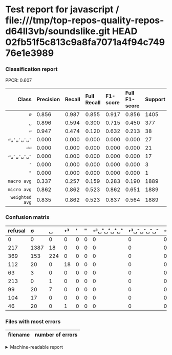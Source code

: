 # Test report for javascript / file:///tmp/top-repos-quality-repos-d64ll3vb/soundslike.git HEAD 02fb51f5c813c9a8fa7071a4f94c74976e1e3989

### Classification report

PPCR: 0.607

| Class | Precision | Recall | Full Recall | F1-score | Full F1-score | Support | Full Support | PPCR |
|------:|:----------|:-------|:------------|:---------|:---------|:--------|:-------------|:-----|
| `∅` | 0.856| 0.987| 0.855| 0.917| 0.856| 1405| 1622| 0.866 |
| `␣` | 0.896| 0.594| 0.300| 0.715| 0.450| 377| 746| 0.505 |
| `⏎` | 0.947| 0.474| 0.120| 0.632| 0.213| 38| 150| 0.253 |
| `⏎␣⁺␣⁺␣⁺␣⁺` | 0.000| 0.000| 0.000| 0.000| 0.000| 27| 126| 0.214 |
| `⏎⏎` | 0.000| 0.000| 0.000| 0.000| 0.000| 21| 67| 0.313 |
| `⏎␣⁻␣⁻␣⁻␣⁻` | 0.000| 0.000| 0.000| 0.000| 0.000| 17| 121| 0.140 |
| `'` | 0.000| 0.000| 0.000| 0.000| 0.000| 3| 66| 0.045 |
| `"` | 0.000| 0.000| 0.000| 0.000| 0.000| 1| 214| 0.005 |
| `macro avg` | 0.337| 0.257| 0.159| 0.283| 0.190| 1889| 3112| 0.607 |
| `micro avg` | 0.862| 0.862| 0.523| 0.862| 0.651| 1889| 3112| 0.607 |
| `weighted avg` | 0.835| 0.862| 0.523| 0.837| 0.564| 1889| 3112| 0.607 |

### Confusion matrix

|refusal|  ∅| ␣| ⏎| '| "| ⏎␣⁺␣⁺␣⁺␣⁺| ⏎␣⁻␣⁻␣⁻␣⁻| ⏎⏎| 
|:---|:---|:---|:---|:---|:---|:---|:---|:---|
|0 |0 |0 |0 |0 |0 |0 |0 |0 |
|217 |1387 |18 |0 |0 |0 |0 |0 |0 |
|369 |153 |224 |0 |0 |0 |0 |0 |0 |
|112 |20 |0 |18 |0 |0 |0 |0 |0 |
|63 |3 |0 |0 |0 |0 |0 |0 |0 |
|213 |0 |1 |0 |0 |0 |0 |0 |0 |
|99 |20 |7 |0 |0 |0 |0 |0 |0 |
|104 |17 |0 |0 |0 |0 |0 |0 |0 |
|46 |20 |0 |1 |0 |0 |0 |0 |0 |

### Files with most errors

| filename | number of errors|
|:----:|:-----|

<details>
    <summary>Machine-readable report</summary>
```json
{
  "cl_report": {"\"": {"f1-score": 0.0, "precision": 0.0, "recall": 0.0, "support": 1}, "\u0027": {"f1-score": 0.0, "precision": 0.0, "recall": 0.0, "support": 3}, "macro avg": {"f1-score": 0.2828896621719588, "precision": 0.33744265756985053, "recall": 0.2568796598574227, "support": 1889}, "micro avg": {"f1-score": 0.8623610375860244, "precision": 0.8623610375860243, "recall": 0.8623610375860243, "support": 1889}, "weighted avg": {"f1-score": 0.8373697435447531, "precision": 0.8346822866628759, "recall": 0.8623610375860243, "support": 1889}, "\u2205": {"f1-score": 0.9170247933884298, "precision": 0.8561728395061728, "recall": 0.9871886120996441, "support": 1405}, "\u23ce": {"f1-score": 0.631578947368421, "precision": 0.9473684210526315, "recall": 0.47368421052631576, "support": 38}, "\u23ce\u23ce": {"f1-score": 0.0, "precision": 0.0, "recall": 0.0, "support": 21}, "\u23ce\u2423\u207a\u2423\u207a\u2423\u207a\u2423\u207a": {"f1-score": 0.0, "precision": 0.0, "recall": 0.0, "support": 27}, "\u23ce\u2423\u207b\u2423\u207b\u2423\u207b\u2423\u207b": {"f1-score": 0.0, "precision": 0.0, "recall": 0.0, "support": 17}, "\u2423": {"f1-score": 0.7145135566188198, "precision": 0.896, "recall": 0.5941644562334217, "support": 377}},
  "cl_report_full": {"\"": {"f1-score": 0.0, "precision": 0.0, "recall": 0.0, "support": 214}, "\u0027": {"f1-score": 0.0, "precision": 0.0, "recall": 0.0, "support": 66}, "macro avg": {"f1-score": 0.18980770150677798, "precision": 0.33744265756985053, "recall": 0.1594231544811126, "support": 3112}, "micro avg": {"f1-score": 0.6514697060587882, "precision": 0.8623610375860243, "recall": 0.5234575835475579, "support": 3112}, "weighted avg": {"f1-score": 0.564061217284349, "precision": 0.7066946043820396, "recall": 0.5234575835475579, "support": 3112}, "\u2205": {"f1-score": 0.8556446637877854, "precision": 0.8561728395061728, "recall": 0.8551171393341553, "support": 1622}, "\u23ce": {"f1-score": 0.21301775147928992, "precision": 0.9473684210526315, "recall": 0.12, "support": 150}, "\u23ce\u23ce": {"f1-score": 0.0, "precision": 0.0, "recall": 0.0, "support": 67}, "\u23ce\u2423\u207a\u2423\u207a\u2423\u207a\u2423\u207a": {"f1-score": 0.0, "precision": 0.0, "recall": 0.0, "support": 126}, "\u23ce\u2423\u207b\u2423\u207b\u2423\u207b\u2423\u207b": {"f1-score": 0.0, "precision": 0.0, "recall": 0.0, "support": 121}, "\u2423": {"f1-score": 0.4497991967871485, "precision": 0.896, "recall": 0.3002680965147453, "support": 746}},
  "ppcr": 0.6070051413881749
}
```
</details>
